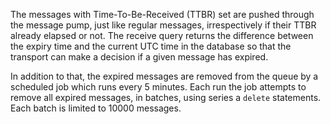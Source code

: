 The messages with Time-To-Be-Received (TTBR) set are pushed through the message pump, just like regular messages, irrespectively if their TTBR already elapsed or not. The receive query returns the difference between the expiry time and the current UTC time in the database so that the transport can make a decision if a given message has expired.

In addition to that, the expired messages are removed from the queue by a scheduled job which runs every 5 minutes. Each run the job attempts to remove all expired messages, in batches, using series a `delete` statements. Each batch is limited to 10000 messages.